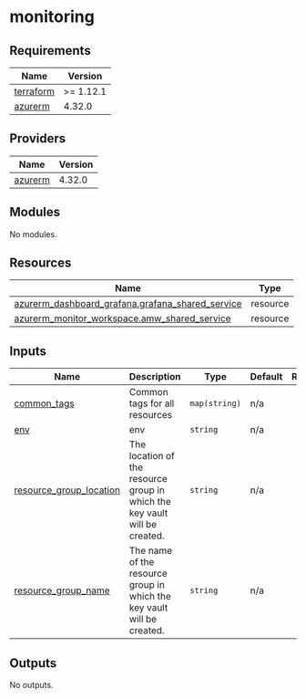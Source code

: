 # monitoring

<!-- BEGIN_TF_DOCS -->
## Requirements

| Name | Version |
|------|---------|
| <a name="requirement_terraform"></a> [terraform](#requirement\_terraform) | >= 1.12.1 |
| <a name="requirement_azurerm"></a> [azurerm](#requirement\_azurerm) | 4.32.0 |

## Providers

| Name | Version |
|------|---------|
| <a name="provider_azurerm"></a> [azurerm](#provider\_azurerm) | 4.32.0 |

## Modules

No modules.

## Resources

| Name | Type |
|------|------|
| [azurerm_dashboard_grafana.grafana_shared_service](https://registry.terraform.io/providers/hashicorp/azurerm/4.32.0/docs/resources/dashboard_grafana) | resource |
| [azurerm_monitor_workspace.amw_shared_service](https://registry.terraform.io/providers/hashicorp/azurerm/4.32.0/docs/resources/monitor_workspace) | resource |

## Inputs

| Name | Description | Type | Default | Required |
|------|-------------|------|---------|:--------:|
| <a name="input_common_tags"></a> [common\_tags](#input\_common\_tags) | Common tags for all resources | `map(string)` | n/a | yes |
| <a name="input_env"></a> [env](#input\_env) | env | `string` | n/a | yes |
| <a name="input_resource_group_location"></a> [resource\_group\_location](#input\_resource\_group\_location) | The location of the resource group in which the key vault will be created. | `string` | n/a | yes |
| <a name="input_resource_group_name"></a> [resource\_group\_name](#input\_resource\_group\_name) | The name of the resource group in which the key vault will be created. | `string` | n/a | yes |

## Outputs

No outputs.
<!-- END_TF_DOCS -->

